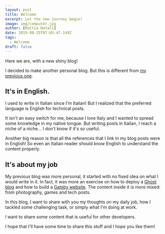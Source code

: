 ```yaml
---
layout: post
title: Welcome
excerpt: Let the new journey begin!
image: img/computer.jpg
author: [Mattia Natali]
date: 2019-08-25T07:03:47.149Z
tags: 
  - Welcome
draft: false
---
```


Here we are, with a new shiny blog!

I decided to make another personal blog. But this is different from [my previous one](https://www.mattianatali.it).

## It's in English.

I used to write in Italian since I'm Italian! But I realized that the preferred language is English for technical posts.

It isn't an easy switch for me, because I love Italy and I wanted to spread some knowledge in my native tongue. But writing posts in Italian, I reach a niche of a niche... I don't know if it's so useful.

Another big reason is that all the references that I link in my blog posts were in English! So even an Italian reader should know English to understand the content properly.

## It's about my job

My previous blog was more personal, it started with no fixed idea on what I would write in it. In fact, it was more an exercise on how to deploy a [Ghost blog](https://ghost.org/) and how to build a [Gatsby website](https://www.gatsbyjs.org/). The content inside it is more mixed: from photography, games and tech posts.

In this blog, I want to share with you my thoughts on my daily job, how I tackled some challenging task, or simply what I'm doing at work.

I want to share some content that is useful for other developers.

I hope that I'll have some time to share this stuff and I hope you like them!